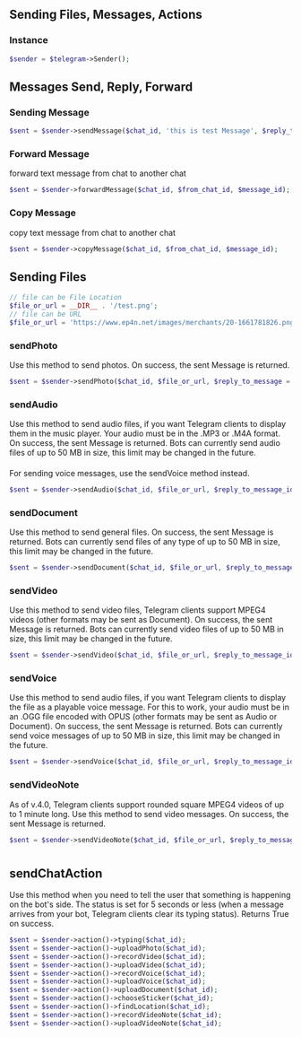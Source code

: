 
## Sending Files, Messages, Actions
### Instance
```php
$sender = $telegram->Sender();
```
## Messages Send, Reply, Forward
### Sending Message

```php
$sent = $sender->sendMessage($chat_id, 'this is test Message', $reply_to_message_id = 0);
```
### Forward Message
forward text message from chat to another chat

```php
$sent = $sender->forwardMessage($chat_id, $from_chat_id, $message_id);
```
### Copy Message
copy text message from chat to another chat

```php
$sent = $sender->copyMessage($chat_id, $from_chat_id, $message_id);
```
###
## Sending Files
```php
// file can be File Location
$file_or_url = __DIR__ . '/test.png';
// file can be URL
$file_or_url = 'https://www.ep4n.net/images/merchants/20-1661781826.png';
```

### sendPhoto
Use this method to send photos. On success, the sent Message is returned.

```php
$sent = $sender->sendPhoto($chat_id, $file_or_url, $reply_to_message = 0, $caption = '', $has_spoiler = false);
```
### sendAudio
Use this method to send audio files, if you want Telegram clients to display them in the music player. Your audio must be in the .MP3 or .M4A format. On success, the sent Message is returned. Bots can currently send audio files of up to 50 MB in size, this limit may be changed in the future.
####
For sending voice messages, use the sendVoice method instead.

```php
$sent = $sender->sendAudio($chat_id, $file_or_url, $reply_to_message_id = 0, $caption = '', $title = '');
```
### sendDocument
Use this method to send general files. On success, the sent Message is returned. Bots can currently send files of any type of up to 50 MB in size, this limit may be changed in the future.

```php
$sent = $sender->sendDocument($chat_id, $file_or_url, $reply_to_message_id = 0, $caption = '');
```
### sendVideo
Use this method to send video files, Telegram clients support MPEG4 videos (other formats may be sent as Document). On success, the sent Message is returned. Bots can currently send video files of up to 50 MB in size, this limit may be changed in the future.

```php
$sent = $sender->sendVideo($chat_id, $file_or_url, $reply_to_message_id = 0, $caption = '');
```
### sendVoice
Use this method to send audio files, if you want Telegram clients to display the file as a playable voice message. For this to work, your audio must be in an .OGG file encoded with OPUS (other formats may be sent as Audio or Document). On success, the sent Message is returned. Bots can currently send voice messages of up to 50 MB in size, this limit may be changed in the future.

```php
$sent = $sender->sendVoice($chat_id, $file_or_url, $reply_to_message_id = 0, $caption = '');
```
### sendVideoNote
As of v.4.0, Telegram clients support rounded square MPEG4 videos of up to 1 minute long. Use this method to send video messages. On success, the sent Message is returned.

```php
$sent = $sender->sendVideoNote($chat_id, $file_or_url, $reply_to_message_id = 0);
```
#
## sendChatAction
Use this method when you need to tell the user that something is happening on the bot's side. The status is set for 5 seconds or less (when a message arrives from your bot, Telegram clients clear its typing status). Returns True on success.

```php
$sent = $sender->action()->typing($chat_id);
$sent = $sender->action()->uploadPhoto($chat_id);
$sent = $sender->action()->recordVideo($chat_id);
$sent = $sender->action()->uploadVideo($chat_id);
$sent = $sender->action()->recordVoice($chat_id);
$sent = $sender->action()->uploadVoice($chat_id);
$sent = $sender->action()->uploadDocument($chat_id);
$sent = $sender->action()->chooseSticker($chat_id);
$sent = $sender->action()->findLocation($chat_id);
$sent = $sender->action()->recordVideoNote($chat_id);
$sent = $sender->action()->uploadVideoNote($chat_id);
```